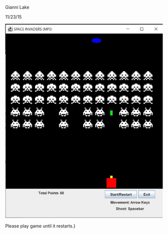 Gianni Lake

11/23/15

![Plot Image](https://github.com/RazYasuke/Java-Projects/blob/main/Space%20Invaders%20Game/images/Gameplay.png)

Please play game until it restarts.}